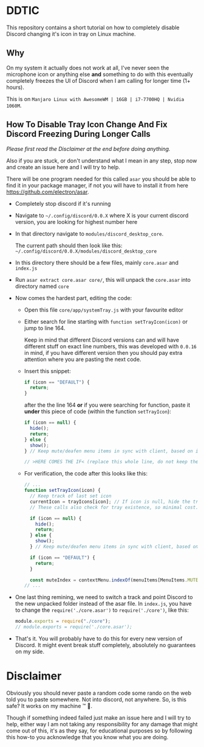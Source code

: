 # DDTIC

This repository contains a short tutorial on how to completely disable
Discord changing it's icon in tray on Linux machine.

## Why

On my system it actually does not work at all, I've never seen
the microphone icon or anything else **and** something to do with this
eventually completely freezes the UI of Discord when I am calling for
longer time (1+ hours).

This is on `Manjaro Linux with AwesomeWM | 16GB | i7-7700HQ | Nvidia 1060M`.

## How To Disable Tray Icon Change And Fix Discord Freezing During Longer Calls

_Please first read the Disclaimer at the end before doing anything._

Also if you are stuck, or don't understand what I mean in any step, stop now
and create an issue here and I will try to help.

There will be one program needed for this called `asar`
you should be able to find it in your package manager, if not you will have to
install it from here https://github.com/electron/asar.

- Completely stop discord if it's running
- Navigate to `~/.config/discord/0.0.X` where X is your current
  discord version, you are looking for highest number here
- In that directory navigate to `modules/discord_desktop_core`.

  The current path should then look like this:
  `~/.config/discord/0.0.X/modules/discord_desktop_core`
- In this directory there should be a few files, mainly `core.asar` and `index.js`
- Run `asar extract core.asar core/`, this will unpack the `core.asar`
  into directory named `core`
- Now comes the hardest part, editing the code:

  - Open this file `core/app/systemTray.js` with your favourite editor
  - Either search for line starting with `function setTrayIcon(icon)` or jump to line 164.

    Keep in mind that different Discord versions can and will have different stuff
    on exact line numbers, this was developed with `0.0.16` in mind, if you have different
    version then you should pay extra attention where you are pasting the next code.

  - Insert this snippet:

    ```js
    if (icon == "DEFAULT") {
      return;
    }
    ```

    after the the line 164
    **or** if you were searching for function, paste it **under** this piece of code
    (within the function `setTrayIcon`):

    ```js
    if (icon == null) {
      hide();
      return;
    } else {
      show();
    } // Keep mute/deafen menu items in sync with client, based on icon states

    // >HERE COMES THE IF< (replace this whole line, do not keep the double slash at the start)
    ```

  - For verification, the code after this looks like this:

    ```js
    // ...
    function setTrayIcon(icon) {
      // Keep track of last set icon
      currentIcon = trayIcons[icon]; // If icon is null, hide the tray icon.  Otherwise show
      // These calls also check for tray existence, so minimal cost.

      if (icon == null) {
        hide();
        return;
      } else {
        show();
      } // Keep mute/deafen menu items in sync with client, based on icon states

      if (icon == "DEFAULT") {
        return;
      }

      const muteIndex = contextMenu.indexOf(menuItems[MenuItems.MUTE]);
    // ...
    ```

- One last thing remining, we need to switch a track and point Discord to the new unpacked
  folder instead of the asar file.
  In `index.js`, you have to change the `require('./core.asar')` to `require('./core')`,
  like this:

  ```js
  module.exports = require("./core");
  // module.exports = require('./core.asar');
  ```

- That's it. You will probably have to do this for every new version of Discord.
  It might event break stuff completely, absolutely no guarantees on my side.

# Disclaimer

Obviously you should never paste a random code some rando on the web told you to paste somewhere.
Not into discord, not anywhere. So, is this safe? It works on my machine :tm: :shrug:.

Though if something indeed failed just make an issue here and I will try to help,
either way I am not taking any responsibility for any damage that might come out of this,
it's as they say, for educational purposes so by following this how-to you acknowledge that
you know what you are doing.
